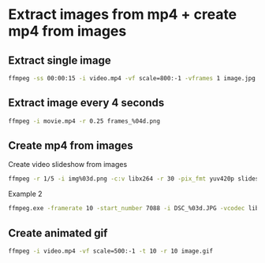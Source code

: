 # Extract images from mp4 + create mp4 from images


## Extract single image

```bash
ffmpeg -ss 00:00:15 -i video.mp4 -vf scale=800:-1 -vframes 1 image.jpg
```

## Extract image every 4 seconds

```bash
ffmpeg -i movie.mp4 -r 0.25 frames_%04d.png
```

## Create mp4 from images

Create video slideshow from images

```bash
ffmpeg -r 1/5 -i img%03d.png -c:v libx264 -r 30 -pix_fmt yuv420p slideshow.mp4
```

Example 2

```bash
ffmpeg.exe -framerate 10 -start_number 7088 -i DSC_%03d.JPG -vcodec libx264 -s 640x480 out.mp4
```

## Create animated gif

```bash
ffmpeg -i video.mp4 -vf scale=500:-1 -t 10 -r 10 image.gif
```
